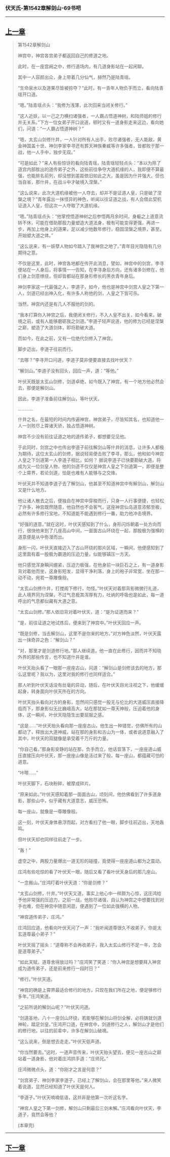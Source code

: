 ### 伏天氏-第1542章解剑山-69书吧

--------
[上一章](./615e02487dab424c5257f842d0f7f4d2.md)
--------


>
>
>
>第1542章解剑山
>
>神宫中，神宫各宫弟子都返回自己的修道之地。
>
>此时，在一座宫阙之中，修行道场内，有几道身影站在一起闲聊。
>
>其中一人容颜出众，身上带着几分仙气，赫然乃是陆青瑶。
>
>“生命泉水以及道果尽皆被掠夺？”此时，有一青年人物负手而立，看向陆青瑶开口道。
>
>“嗯。”陆青瑶点头：“我修为浅薄，此次回来当闭关修行。”
>
>“这人近妖，以一己之力横扫诸强者，一人霸占悟道神树，和陆师姐的修行并无关系。”下方一位女弟子开口说道，顿时又有一道身影走来这边，看向她们，问道：“一人霸占悟道神树？”
>
>“嗯，太玄山剑修什井，一人针对所有人出手，败尽诸强者，无人能敌，黄金神国盖十世、神剑李家李寻还有葬天神族秦臧等许多强者，皆都败于那一战，他一人手中，独步无双。”
>
>“可是如此？”来人有些惊讶的看向陆青瑶，陆青瑶轻轻点头：“本以为除了道宫内部胜出的道传弟子之外，这些前往争夺大道机缘的人，我即便不算最强，也能排名前列，却没想到差距依旧如此之大，虽是因为什井强大，但也当自省，那什井，在战斗中才破境入涅槃。”
>
>“这么说来，此次大道机缘被他一人夺去，却并不是证道人皇，只是破了涅槃之境？”青年露出一抹怪异的神色，听闻以往证道之战，有人会借此契机证道入人皇，但这次一人夺取了大道机缘。
>
>“嗯。”陆青瑶点头：“他掌控悟道神树之后参悟两月余时间，身躯之上道意流转不休，可能在借助那股力量塑造大道法身，极有可能变得更强，再进一步，再加上他身上的道果，足以减少他数年修行，稳固涅槃之境界，甚至，开始塑大道之体。”
>
>“这么说来，有一妖孽人物如今踏入了我神宫之地了。”青年目光隐隐有几分期待之意。
>
>不仅是这里，此时，神宫各地都在传开此消息，譬如，神宫中的剑宫，李寻便站在一人身后，将事情一一告知，在李寻身后方向，还有诸多剑修在，他们身上剑意缭绕，但却皆都站在那身形修长的黑衣青年身后。
>
>神剑李家这一代最强之人，李道子，如今，他也是神宫中剑宫人皇之下第一人，剑道已经出神入化，有许多人称他的剑，人皇之下皆可杀。
>
>当然，神宫内还是有几人不服他的剑的。
>
>“我本打算你入神宫之后，我便闭关修行，不入人皇不出关，如今看来，破境之前，或有人能够磨砺我之剑道。”李道子轻声说道，他的修为已经是涅槃之巅，塑造了大道剑体，即将勘破大道。
>
>而如今，在此之前，又有一位绝代剑修入了神宫。
>
>脚步迈出，李道子往前而行。
>
>“去哪？”李寻开口问道，李道子莫非便要直接去找叶伏天？
>
>“解剑山。”李道子没有回头，回应一声，道：“等他。”
>
>叶伏天既是太玄山剑修，剑道卓绝，如今既入了神宫，有一个地方他必然会去，那便是解剑山。
>
>因此，李道子准备前往解剑山，等叶伏天。
>
>…………
>
>什井之名，在最短的时间内传遍神宫，神宫弟子，尽皆知其名，也知道他一人一剑败尽上霄诸天骄，独占悟道神树。
>
>神宫不少没有前往证道之地的道传弟子，都想要见见他。
>
>于此同时，剑宫之中也传出李道子前往解剑山等什井的消息，让许多人都极为期待，这位太玄山的剑修，据说轻易便击败了李寻，那么，他和如今神宫人皇之下剑道第一人李道子相比，如何？
>据说李道子已快要勘破大道，将成为又一位剑皇人物，他的剑道不仅仅是神宫人皇之下剑道第一，即便是整个上霄界，若论剑道，怕是也难有人能够与之交锋。
>
>叶伏天并不知道李道子去了解剑山，他甚至不知道神宫中有解剑山，解剑山又是什么地方。
>
>他让诸人散去之后，便独自在神宫中穿梭而行，只身一人行事便捷，也轻松了许多，神宫既然随意，他自然也不会客气，这座神宫仙岛道意浓郁至极，必然有许多修行宝地，不知道能不能遇到修行一番，助力他冲击境界。
>
>“好强的道意。”就在这时，叶伏天感知到了什么，身形闪烁朝着一处方向而行，很快他来到了几座高山中间，一面面古山环绕在一起，那股极为强横的道意便是从中弥漫而出。
>
>身形一闪，叶伏天直接迈入了古山环绕的那片区域，一瞬间，他便感知到了这里面有着一股极为霸道的压迫力量，似能够镇压一方天。
>
>他只感觉浑身瞬间绷紧，压迫力极强，在他身前一块巨石之上，有一道身影背对着他而坐，这身影短发，显得干净利落，身上的袍子非常宽，坐在那一动不动，宛若一尊雕像般。
>
>“太玄山剑修什井，打搅阁下修行，勿怪。”叶伏天对着那背影微微行礼道，此人境界同为涅槃，不过气息极其浑厚有力，吐纳的呼吸也是如此，每一道呼出的气息都似藏有大道之意。
>
>“太玄山剑修。”那人依旧背对着叶伏天，道：“是为证道而来？”
>
>“是，前往证道之地试炼后，便来到了神宫中。”叶伏天回应一声。
>
>“既是剑修，当去解剑山，这里不是你来的地方。”对方神色淡然，叶伏天露出一抹奇异之色：“解剑山？”
>
>“对，那里才是剑道修行地。”那人继续道，他一直在此修行，因而并不知晓外界的那些传言，也不知道什井是谁。
>
>叶伏天抬头看了一眼那一座座古山，问道：“解剑山是剑修该去的地方，那么这里呢？我以为，这里对我的修行也同样适合。”
>
>那人听到叶伏天话没有丝毫的异动，随后，在叶伏天目光注视之下，他缓缓起身，转身面向叶伏天所在的方向。
>
>叶伏天抬头看向对方的身影，忽然间只感觉一股无与伦比的大道威压直接降临而下，那身影似无比巍峨高大，站在那犹如一尊天神般，压迫着他的身体，这一瞬间，叶伏天隐隐生出要屈服之感。
>
>“这是……”叶伏天抬头看向那一座座古山，他生出一种错觉，仿佛所有的山都动了，释放出大道神威，站在那的身影和古山为一体，或者说道意融入了其中，叶伏天的双腿像是承受着千万斤的力量。
>
>“你自己看。”那身影安静的站在那，负手而立，他话音落下，一座座道山威压直接压向叶伏天，那一座座山像是活过来了般，每一座山，都蕴藏可怕的道意。
>
>“咔嚓……”
>
>叶伏天脚下，石块粉碎，被摩成碎片。
>
>“原来如此。”叶伏天感知着那一面面古山，顷刻间，他仿佛看到了许多道身影，那些山中，似乎藏有大道意志，威压恐怖。
>
>每一座山，就像是一尊雕像般。
>
>这一刻，叶伏天身体悬浮而起，对方看扫了他一眼，脚步往前迈出，天地轰鸣。
>
>但叶伏天却也同样往前走了一步。
>
>“轰！”
>
>虚空之中，两股力量爆出一道无形的碰撞，竟使得一座座道山都为之震动。
>
>庄鸿有些吃惊的看了叶伏天一眼，随后又看了看叶伏天身后的那几座山。
>
>“一念搬山。”庄鸿盯着叶伏天道：“你是剑修？”
>
>“太玄山剑修，什井。”叶伏天又道，事实上他心中一样颇为心惊，这庄鸿给予他非常强的压迫力，之前一战，他败尽诸强，自认为神宫之中想要找到对手也难，但在神宫中随意闲逛，便遇到了一位如此强横的人物。
>
>“神宫道传弟子，庄鸿。”
>
>庄鸿回应道，他看向叶伏天问了一声：“我听闻道尊很久不收弟子，你是太玄道尊最小弟子？”
>
>叶伏天摇了摇头：“道尊称不会再收弟子，我入太玄山修行不足一年，怎会是道尊弟子。”
>
>“如此天赋，道尊舍得放过吗？”庄鸿笑了笑道：“你入神宫是想要拜入神宫成为道传弟子，还是前来修行一段时日？”
>
>“修行。”叶伏天道。
>
>“神宫的确是上霄界最适合修行的地方，只现在我们所在之地，便足够修行多年。”庄鸿笑道。
>
>“之前所说的解剑山呢？”叶伏天问道。
>
>“剑道圣地，八十一座剑山环绕，若能够在解剑山将剑全解，必将铸就剑道神轮，踏足剑皇。”庄鸿开口道，在神宫中，剑道修行之人，解剑山才是他们的修行地，以往的前辈中，许多在解剑山破境。
>
>“这么说来，倒是想去走走。”叶伏天低声道。
>
>“你当然要去。”这时，一道声音传来，叶伏天抬头望去，便见一座古山之巅站着一道身影，他对着庄鸿拱手道：“庄师兄。”
>
>庄鸿微微点头，道：“你刚才之言是何意？”
>
>“剑宫弟子、神剑李家李道子，已经上了解剑山，会在那里等他。”来人微笑着说道，显然已经知道了叶伏天是何人。
>
>“李道子。”叶伏天喃喃低语，这并非是他第一次听这名字。
>
>“神宫人皇之下第一剑修，解剑山只剩最后三剑未解。”庄鸿看向叶伏天，李道子，竟然会等他？
>
>(本章完)
>
>

--------
[下一章](./24ab4dfdc64db32e809547b9af98ad9d.md)
--------
